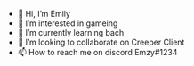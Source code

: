 - 👋 Hi, I’m Emily
- 👀 I’m interested in gameing
- 🌱 I’m currently learning bach
- 💞️ I’m looking to collaborate on Creeper Client
- 📫 How to reach me on discord Emzy#1234

<!---
DaCreeperGuy/DaCreeperGuy is a ✨ special ✨ repository because its `README.md` (this file) appears on your GitHub profile.
You can click the Preview link to take a look at your changes.
--->

